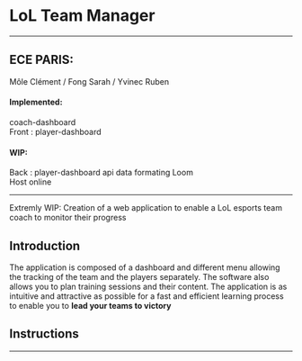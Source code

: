 # LoL Team Manager

-- -- -- -- -- -- -- -- -- -- -- -- -- -- -- -- -- -- -- -- -- -- -- -- -- -- -- --

## ECE PARIS: 
Môle Clément / Fong Sarah / Yvinec Ruben


#### Implemented:   

coach-dashboard  
Front : player-dashboard  

#### WIP:  

Back : player-dashboard api data formating
Loom  
Host online   
-- -- -- -- -- -- -- -- -- -- -- -- -- -- -- -- ---- -- -- -- -- -- -- -- -- -- --

Extremly WIP: Creation of a web application to enable a LoL esports team coach to monitor their progress

## Introduction

The application is composed of a dashboard and different menu allowing the tracking of the team and the players separately. The software also allows you to plan training sessions and their content. The application is as intuitive and attractive as possible for a fast and efficient learning process to enable you to **lead your teams to victory**

## Instructions

-- -- -- -- -- -- -- -- -- -- -- -- -- -- -- -- -- -- -- -- -- -- -- -- -- -- -- --
